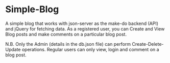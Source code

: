 # Simple-Blog
A simple blog that works with json-server as the make-do backend (API) and jQuery for fetching data.
As a registered user, you can Create and View Blog posts and make comments on a particular blog post.

N.B. Only the Admin (details in the db.json file) can perform Create-Delete-Update operations.
Regular users can only view, login and comment on a blog post.
